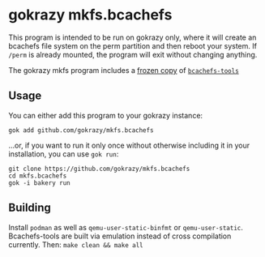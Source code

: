 # gokrazy mkfs.bcachefs

This program is intended to be run on gokrazy only, where it will create an
bcachefs file system on the perm partition and then reboot your system. If
`/perm` is already mounted, the program will exit without changing anything.

The gokrazy mkfs program includes a [frozen
copy](https://github.com/gokrazy/freeze) of
[`bcachefs-tools`](https://github.com/koverstreet/bcachefs-tools) 

## Usage

You can either add this program to your gokrazy instance:

```
gok add github.com/gokrazy/mkfs.bcachefs
```

…or, if you want to run it only once without otherwise including it in your
installation, you can use `gok run`:

```
git clone https://github.com/gokrazy/mkfs.bcachefs
cd mkfs.bcachefs
gok -i bakery run
```

## Building
Install `podman` as well as `qemu-user-static-binfmt` or `qemu-user-static`.
Bcachefs-tools are built via emulation instead of cross compilation currently.
Then:
`make
clean && make all`

